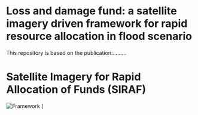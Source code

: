 # Loss and damage fund: a satellite imagery driven framework for rapid resource allocation in flood scenario
This repository is based on the publication:.........
# Satellite Imagery for Rapid Allocation of Funds (SIRAF)
![Framework (](https://github.com/jeremyEudaric/SIFRAF/assets/79277563/3fa837f3-75c6-496d-a4d6-893551985ef6)
